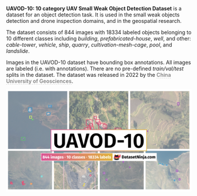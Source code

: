 **UAVOD-10: 10 category UAV Small Weak Object Detection Dataset** is a dataset for an object detection task. It is used in the small weak objects detection and drone inspection domains, and in the geospatial research. 

The dataset consists of 844 images with 18334 labeled objects belonging to 10 different classes including *building*, *prefabricated-house*, *well*, and other: *cable-tower*, *vehicle*, *ship*, *quarry*, *cultivation-mesh-cage*, *pool*, and *landslide*.

Images in the UAVOD-10 dataset have bounding box annotations. All images are labeled (i.e. with annotations). There are no pre-defined <i>train/val/test</i> splits in the dataset. The dataset was released in 2022 by the <span style="font-weight: 600; color: grey; border-bottom: 1px dashed #d3d3d3;">China University of Geosciences</span>.

<img src="https://github.com/dataset-ninja/uav-small-object-detection/raw/main/visualizations/poster.png">

